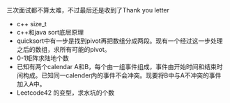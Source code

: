 三次面试都不算太难，不过最后还是收到了Thank you letter
+ c++ size_t
+ c++和java sort底层原理
+ quicksort中有一步是找到pivot再把数组分成两段。现有一个经过这一步处理之后的数组，求所有可能的pivot。
+ 0-1矩阵求陆地个数
+ 已知有两个calendar A和B，每个由一组事件组成，事件由开始时间和结束时间构成。已知同一calender内的事件不会冲突。现要将B中与A不冲突的事件加入A中。
+ Leetcode42 的变型，求水坑的个数